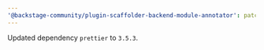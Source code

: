 ```yaml
---
'@backstage-community/plugin-scaffolder-backend-module-annotator': patch
---
```


Updated dependency `prettier` to `3.5.3`.
